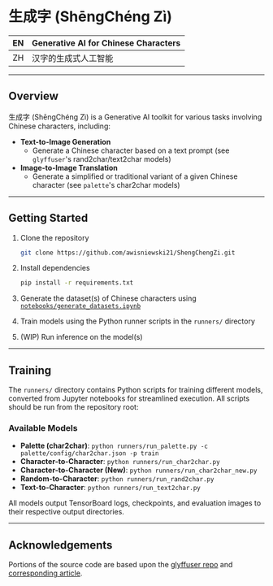 # 生成字 (ShēngChéng Zì)

| EN | Generative AI for Chinese Characters |
| --- | --- |
| ZH | 汉字的生成式人工智能 |

---

## Overview

生成字 (ShēngChéng Zì) is a Generative AI toolkit for various tasks involving Chinese characters, including:

- **Text-to-Image Generation**
  - Generate a Chinese character based on a text prompt (see `glyffuser`'s rand2char/text2char models)
- **Image-to-Image Translation**
  - Generate a simplified or traditional variant of a given Chinese character (see `palette`'s char2char models)

---

## Getting Started

1. Clone the repository

    ```bash
    git clone https://github.com/awisniewski21/ShengChengZi.git
    ```

2. Install dependencies

    ```bash
    pip install -r requirements.txt
    ```

3. Generate the dataset(s) of Chinese characters using [`notebooks/generate_datasets.ipynb`](notebooks/generate_datasets.ipynb)
4. Train models using the Python runner scripts in the `runners/` directory
5. (WIP) Run inference on the model(s)

---

## Training

The `runners/` directory contains Python scripts for training different models, converted from Jupyter notebooks for streamlined execution. All scripts should be run from the repository root:

### Available Models
- **Palette (char2char)**: `python runners/run_palette.py -c palette/config/char2char.json -p train`
- **Character-to-Character**: `python runners/run_char2char.py`
- **Character-to-Character (New)**: `python runners/run_char2char_new.py`
- **Random-to-Character**: `python runners/run_rand2char.py`
- **Text-to-Character**: `python runners/run_text2char.py`

All models output TensorBoard logs, checkpoints, and evaluation images to their respective output directories.

---

## Acknowledgements

Portions of the source code are based upon the [glyffuser repo](https://github.com/yue-here/glyffuser/tree/main) and [corresponding article](https://yue-here.com/posts/glyffuser/).
